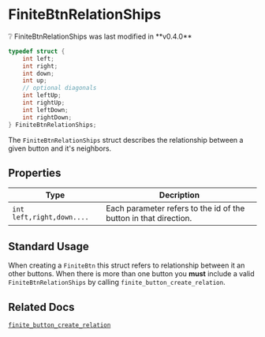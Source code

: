 # FiniteBtnRelationShips

<div class="alert alert-info part text-info">
❔ FiniteBtnRelationShips was last modified in **v0.4.0**
</div>

```c
typedef struct {
    int left;
    int right;
    int down;
    int up;
    // optional diagonals
    int leftUp;
    int rightUp;
    int leftDown;
    int rightDown;
} FiniteBtnRelationShips;
```

The `FiniteBtnRelationShips` struct describes the relationship between a given button and it's neighbors.

## Properties

| Type                           | Decription                                                                             |
| ------------------------------ | -------------------------------------------------------------------------------------- |
|`int left,right,down....`|Each parameter refers to the id of the button in that direction.|

## Standard Usage

When creating a `FiniteBtn` this struct refers to relationship between it an other buttons. When there is more than one button you **must** include a valid `FiniteBtnRelationShips` by calling `finite_button_create_relation`.

## Related Docs

[`finite_button_create_relation`]()